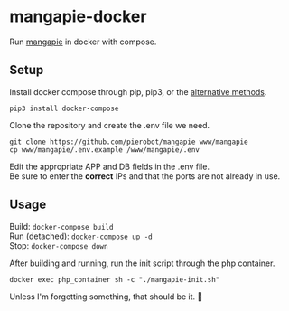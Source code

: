 # mangapie-docker
Run [mangapie](https://github.com/pierobot/mangapie) in docker with compose.

## Setup
Install docker compose through pip, pip3, or the [alternative methods](https://docs.docker.com/compose/install/#install-compose).
```
pip3 install docker-compose
```
Clone the repository and create the .env file we need.
```
git clone https://github.com/pierobot/mangapie www/mangapie
cp www/mangapie/.env.example /www/mangapie/.env
```

Edit the appropriate APP and DB fields in the .env file.  
Be sure to enter the **correct** IPs and that the ports are not already in use.

## Usage
Build: ``docker-compose build``  
Run (detached): ``docker-compose up -d``  
Stop: ``docker-compose down``  

After building and running, run the init script through the php container.
```
docker exec php_container sh -c "./mangapie-init.sh"
```

Unless I'm forgetting something, that should be it. :thinking:
